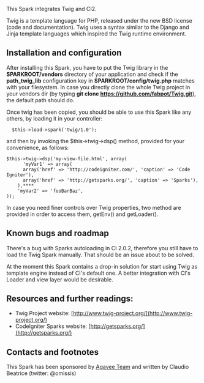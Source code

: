 This Spark integrates Twig and CI2.

Twig is a template language for PHP, released under the new BSD license (code and documentation).
Twig uses a syntax similar to the Django and Jinja template languages which inspired the Twig runtime environment.

## Installation and configuration

After installing this Spark, you have to put the Twig library in the **SPARKROOT/vendors** directory of your application and check if the **path\_twig\_lib** configuration key in **SPARKROOT/config/twig.php** matches with your filesystem. In case you directly clone the whole Twig project in your vendors dir (by typing **git clone https://github.com/fabpot/Twig.git**), the default path should do.

Once twig has been copied, you should be able to use this Spark like any others, by loading it in your controller:

	  $this->load->spark('twig/1.0');

and then by invoking the $this->twig->dsp() method, provided for your convenience, as follows:

  	$this->twig->dsp('my-view-file.html', array(
		  'myVar1' => array(
  		  array('href' => 'http://codeigniter.com/', 'caption' => 'Code Igniter'),
  		  array('href' => 'http://getsparks.org/', 'caption' => 'Sparks'),
  		),****
  		'myVar2' => 'fooBarBaz',
  	));

In case you need finer controls over Twig properties, two method are provided in order to access them, getEnv() and getLoader().

## Known bugs and roadmap

There's a bug with Sparks autoloading in CI 2.0.2, therefore you still have to load the Twig Spark manually. That should be an issue about to be solved.

At the moment this Spark contains a drop-in solution for start using Twig as template engine instead of CI's default one. A better integration with CI's Loader and view layer would be desirable.

## Resources and further readings:

* Twig Project website: [http://www.twig-project.org/](http://www.twig-project.org/)
* CodeIgniter Sparks website: [http://getsparks.org/](http://getsparks.org/)

## Contacts and footnotes

This Spark has been sponsored by [Agavee Team](http://www.agavee.com/) and written by Claudio Beatrice (twitter: @omissis)